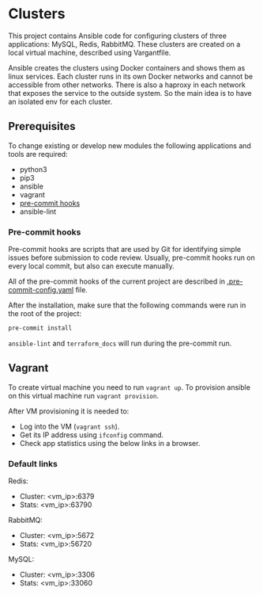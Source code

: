 # Clusters

This project contains Ansible code for configuring clusters of three applications: MySQL, Redis, RabbitMQ. These clusters are created on a local virtual machine, described using Vargantfile.

Ansible creates the clusters using Docker containers and shows them as linux services. Each cluster runs in its own Docker networks and cannot be accessible from other networks. There is also a haproxy in each network that exposes the service to the outside system. So the main idea is to have an isolated env for each cluster.

## Prerequisites

To change existing or develop new modules the following applications and tools are required:
- python3
- pip3
- ansible
- vagrant
- [pre-commit hooks](https://pre-commit.com/#install)
- ansible-lint

### Pre-commit hooks

Pre-commit hooks are scripts that are used by Git for identifying simple issues before submission to code review. Usually, pre-commit hooks run on every local commit, but also can execute manually.

All of the pre-commit hooks of the current project are described in  [.pre-commit-config.yaml](./.pre-commit-config.yaml) file.

After the installation, make sure that the following commands were run in the root of the project:

``` bash
pre-commit install
```

`ansible-lint` and `terraform_docs` will run during the pre-commit run.

## Vagrant

To create virtual machine you need to run `vagrant up`.
To provision ansible on this virtual machine run `vagrant provision`.

After VM provisioning it is needed to:
- Log into the VM (`vagrant ssh`).
- Get its IP address using `ifconfig` command.
- Check app statistics using the below links in a browser.

### Default links

Redis:
- Cluster: <vm_ip>:6379
- Stats: <vm_ip>:63790

RabbitMQ:
- Cluster: <vm_ip>:5672
- Stats: <vm_ip>:56720

MySQL:
- Cluster: <vm_ip>:3306
- Stats: <vm_ip>:33060
